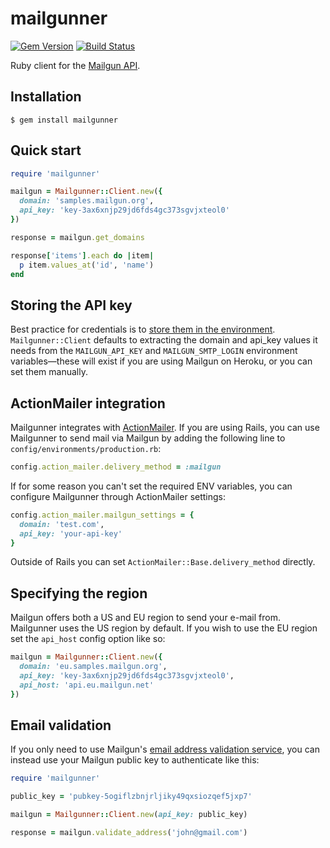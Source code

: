 # mailgunner

[![Gem Version](https://badge.fury.io/rb/mailgunner.svg)](https://badge.fury.io/rb/mailgunner) [![Build Status](https://api.travis-ci.org/readysteady/mailgunner.svg?branch=master)](https://travis-ci.org/readysteady/mailgunner)


Ruby client for the [Mailgun API](https://documentation.mailgun.com/en/latest/api_reference.html).


## Installation

    $ gem install mailgunner


## Quick start

```ruby
require 'mailgunner'

mailgun = Mailgunner::Client.new({
  domain: 'samples.mailgun.org',
  api_key: 'key-3ax6xnjp29jd6fds4gc373sgvjxteol0'
})

response = mailgun.get_domains

response['items'].each do |item|
  p item.values_at('id', 'name')
end
```


## Storing the API key

Best practice for credentials is to [store them in the environment](https://www.12factor.net/config#store_config_in_the_environment).
`Mailgunner::Client` defaults to extracting the domain and api_key values it needs
from the `MAILGUN_API_KEY` and `MAILGUN_SMTP_LOGIN` environment variables—these will
exist if you are using Mailgun on Heroku, or you can set them manually.


## ActionMailer integration

Mailgunner integrates with [ActionMailer](https://rubygems.org/gems/actionmailer).
If you are using Rails, you can use Mailgunner to send mail via Mailgun by adding
the following line to `config/environments/production.rb`:

```ruby
config.action_mailer.delivery_method = :mailgun
```

If for some reason you can't set the required ENV variables, you can configure Mailgunner
through ActionMailer settings:

```ruby
config.action_mailer.mailgun_settings = {
  domain: 'test.com',
  api_key: 'your-api-key'
}
```

Outside of Rails you can set `ActionMailer::Base.delivery_method` directly.


## Specifying the region

Mailgun offers both a US and EU region to send your e-mail from. Mailgunner uses
the US region by default. If you wish to use the EU region set the `api_host`
config option like so:

```ruby
mailgun = Mailgunner::Client.new({
  domain: 'eu.samples.mailgun.org',
  api_key: 'key-3ax6xnjp29jd6fds4gc373sgvjxteol0',
  api_host: 'api.eu.mailgun.net'
})
```


## Email validation

If you only need to use Mailgun's [email address validation service](http://documentation.mailgun.com/api-email-validation.html),
you can instead use your Mailgun public key to authenticate like this:

```ruby
require 'mailgunner'

public_key = 'pubkey-5ogiflzbnjrljiky49qxsiozqef5jxp7'

mailgun = Mailgunner::Client.new(api_key: public_key)

response = mailgun.validate_address('john@gmail.com')
```
